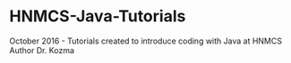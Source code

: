 # HNMCS-Java-Tutorials
October 2016 - Tutorials created to introduce coding with Java at HNMCS
Author Dr.  Kozma

